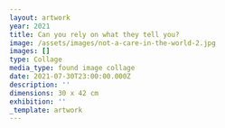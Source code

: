 ```yaml
---
layout: artwork
year: 2021
title: Can you rely on what they tell you?
image: /assets/images/not-a-care-in-the-world-2.jpg
images: []
type: Collage
media_type: found image collage
date: 2021-07-30T23:00:00.000Z
description: ''
dimensions: 30 x 42 cm
exhibition: ''
_template: artwork
---
```


